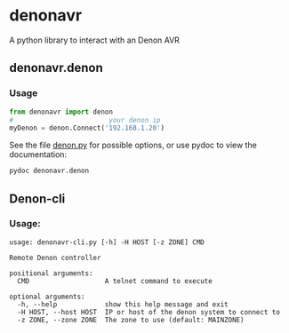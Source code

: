 # denonavr
A python library to interact with an Denon AVR

## denonavr.denon

### Usage

```python
from denonavr import denon
#                        your denon ip
myDenon = denon.Connect('192.168.1.20')
```

See the file [denon.py](denonavr/denon.py) for possible options,
or use pydoc to view the documentation:

```bash
pydoc denonavr.denon
```

## Denon-cli

### Usage:

```
usage: denonavr-cli.py [-h] -H HOST [-z ZONE] CMD

Remote Denon controller

positional arguments:
  CMD                   A telnet command to execute

optional arguments:
  -h, --help            show this help message and exit
  -H HOST, --host HOST  IP or host of the denon system to connect to
  -z ZONE, --zone ZONE  The zone to use (default: MAINZONE)
```